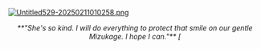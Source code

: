 [![Untitled529-20250211010258.png](https://i.postimg.cc/XJ4LtK5s/Untitled529-20250211010258.png)](https://postimg.cc/jW3y77Zf)


<p align="center"><i>**"She's so kind. I will do everything to protect that smile on our gentle Mizukage. I hope I can."** [</i></p>
